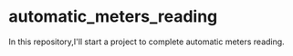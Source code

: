 # automatic_meters_reading
In this repository,I'll start a project to complete automatic meters reading.
